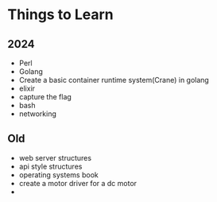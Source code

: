 
# Things to Learn
## 2024
- Perl
- Golang
- Create a basic container runtime system(Crane) in golang
- elixir
- capture the flag
- bash
- networking  
## Old

- web server structures
- api style structures 
- operating systems book
- create a motor driver for a dc motor 
- 